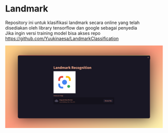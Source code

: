 # Landmark
Repository ini untuk klasifikasi landmark secara online yang telah disediakan oleh library tensorflow dan google sebagai penyedia <br>
Jika ingin versi training model bisa akses repo https://github.com/Yuukinaesa/LandmarkClassification

![Screenshot](Screenshot.png)
